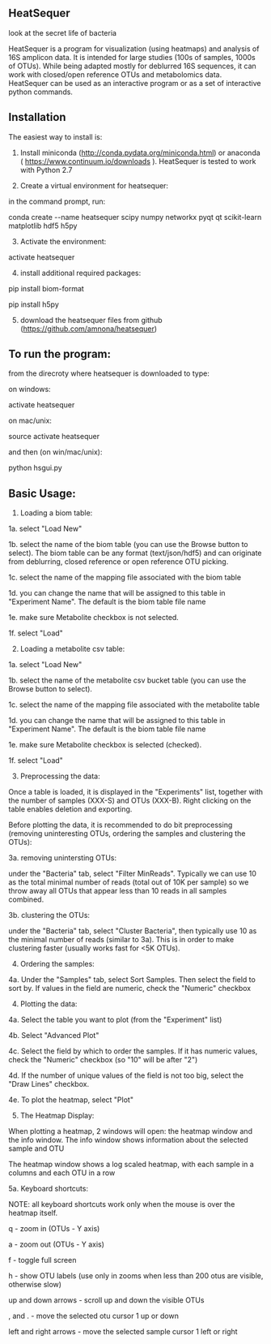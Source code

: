 HeatSequer
----------
look at the secret life of bacteria

HeatSequer is a program for visualization (using heatmaps) and analysis of 16S amplicon data. It is intended for large studies (100s of samples, 1000s of OTUs). While being adapted mostly for deblurred 16S sequences, it can work with closed/open reference OTUs and metabolomics data.
HeatSequer can be used as an interactive program or as a set of interactive python commands.


Installation
------------
The easiest way to install is:

1. Install miniconda (http://conda.pydata.org/miniconda.html) or anaconda ( https://www.continuum.io/downloads ). HeatSequer is tested to work with Python 2.7

2. Create a virtual environment for heatsequer:

in the command prompt, run:

conda create --name heatsequer scipy numpy networkx pyqt qt scikit-learn matplotlib hdf5 h5py

3. Activate the environment:

activate heatsequer

4. install additional required packages:

pip install biom-format

pip install h5py

5. download the heatsequer files from github (https://github.com/amnona/heatsequer)


To run the program:
-------------------
from the direcroty where heatsequer is downloaded to type:

on windows:

activate heatsequer

on mac/unix:

source activate heatsequer

and then (on win/mac/unix):

python hsgui.py


Basic Usage:
------------
1. Loading a biom table:

1a. select "Load New"

1b. select the name of the biom table (you can use the Browse button to select). The biom table can be any format (text/json/hdf5) and can originate from deblurring, closed reference or open reference OTU picking.

1c. select the name of the mapping file associated with the biom table

1d. you can change the name that will be assigned to this table in "Experiment Name". The default is the biom table file name

1e. make sure Metabolite checkbox is not selected.

1f. select "Load"


2. Loading a metabolite csv table:

1a. select "Load New"

1b. select the name of the metabolite csv bucket table (you can use the Browse button to select).

1c. select the name of the mapping file associated with the metabolite table

1d. you can change the name that will be assigned to this table in "Experiment Name". The default is the biom table file name

1e. make sure Metabolite checkbox is selected (checked).

1f. select "Load"


3. Preprocessing the data:

Once a table is loaded, it is displayed in the "Experiments" list, together with the number of samples (XXX-S) and OTUs (XXX-B). Right clicking on the table enables deletion and exporting.

Before plotting the data, it is recommended to do bit preprocessing (removing uninteresting OTUs, ordering the samples and clustering the OTUs):

3a. removing unintersting OTUs:

under the "Bacteria" tab, select "Filter MinReads". Typically we can use 10 as the total minimal number of reads (total out of 10K per sample) so we throw away all OTUs that appear less than 10 reads in all samples combined.

3b. clustering the OTUs:

under the "Bacteria" tab, select "Cluster Bacteria", then typically use 10 as the minimal number of reads (similar to 3a). This is in order to make clustering faster (usually works fast for <5K OTUs).

4. Ordering the samples:

4a. Under the "Samples" tab, select Sort Samples. Then select the field to sort by. If values in the field are numeric, check the "Numeric" checkbox


4. Plotting the data:

4a. Select the table you want to plot (from the "Experiment" list)

4b. Select "Advanced Plot"

4c. Select the field by which to order the samples. If it has numeric values, check the "Numeric" checkbox (so "10" will be after "2")

4d. If the number of unique values of the field is not too big, select the "Draw Lines" checkbox.

4e. To plot the heatmap, select "Plot"


5. The Heatmap Display:

When plotting a heatmap, 2 windows will open: the heatmap window and the info window. The info window shows information about the selected sample and OTU

The heatmap window shows a log scaled heatmap, with each sample in a columns and each OTU in a row

5a. Keyboard shortcuts:

NOTE: all keyboard shortcuts work only when the mouse is over the heatmap itself.

q - zoom in (OTUs - Y axis)

a - zoom out (OTUs - Y axis)

f - toggle full screen

h - show OTU labels (use only in zooms when less than 200 otus are visible, otherwise slow)

up and down arrows - scroll up and down the visible OTUs

, and . - move the selected otu cursor 1 up or down

left and right arrows - move the selected sample cursor 1 left or right
